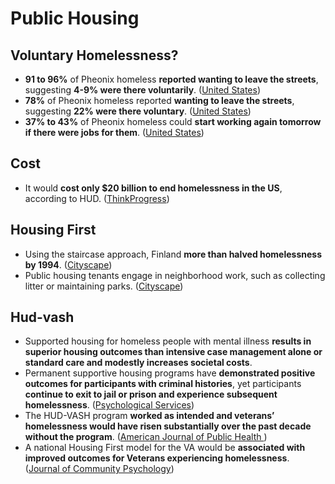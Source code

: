 # Public Housing

## Voluntary Homelessness?

* **91 to 96%** of Pheonix homeless **reported wanting to leave the streets**, suggesting **4-9% were there voluntarily**. \([United States](https://books.google.com/books?id=PS8gAAAAMAAJ&pg=PA597#v=onepage&q&f=false)\)
* **78%** of Pheonix homeless reported **wanting to leave the streets**, suggesting **22% were there voluntary**. \([United States](https://books.google.com/books?id=PS8gAAAAMAAJ&pg=PA1037#v=onepage&q&f=false)\)
* **37% to 43%** of Pheonix homeless could **start working again tomorrow if there were jobs for them**. \([United States](https://books.google.com/books?id=PS8gAAAAMAAJ&pg=PA597#v=onepage&q&f=false)\)

## Cost

* It would **cost only $20 billion to end homelessness in the US**, according to HUD. \([ThinkProgress](https://archive.thinkprogress.org/infographic-we-could-end-homelessness-with-the-money-americans-spend-on-christmas-decorations-6b49b415668c/)\)

## Housing First

* Using the staircase approach, Finland **more than halved homelessness by 1994**. \([Cityscape](https://0x0.la/u/w4UVmBP.pdf)\)
* Public housing tenants engage in neighborhood work, such as collecting litter or maintaining parks. \([Cityscape](https://0x0.la/u/w4UVmBP.pdf#page=4)\)

## Hud-vash

* Supported housing for homeless people with mental illness **results in superior housing outcomes than intensive case management alone or standard care and modestly increases societal costs**.
* Permanent supportive housing programs have **demonstrated positive outcomes for participants with criminal histories**, yet participants **continue to exit to jail or prison and experience subsequent homelessness**. \([Psychological Services](https://www.va.gov/HOMELESS/nchav/docs/CusackMontgomery_ExaminingBidirectionalAssociationBetweenVeteranHomelessness.pdf)\)
* The HUD-VASH program **worked as intended and veterans’ homelessness would have risen substantially over the past decade without the program**. \([American Journal of Public Health  ](https://sci-hub.st/10.2105/AJPH.2019.305231)\)
* A national Housing First model for the VA would be **associated with improved outcomes for Veterans experiencing homelessness**. \([Journal of Community Psychology](https://sci-hub.st/10.1002/jcop.21554)\)



